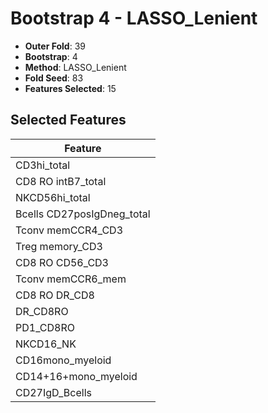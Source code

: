 # Bootstrap 4 - LASSO_Lenient

- **Outer Fold**: 39
- **Bootstrap**: 4
- **Method**: LASSO_Lenient
- **Fold Seed**: 83
- **Features Selected**: 15

## Selected Features

| Feature |
|---------|
| CD3hi_total |
| CD8 RO intB7_total |
| NKCD56hi_total |
| Bcells CD27posIgDneg_total |
| Tconv memCCR4_CD3 |
| Treg memory_CD3 |
| CD8 RO CD56_CD3 |
| Tconv memCCR6_mem |
| CD8 RO DR_CD8 |
| DR_CD8RO |
| PD1_CD8RO |
| NKCD16_NK |
| CD16mono_myeloid |
| CD14+16+mono_myeloid |
| CD27IgD_Bcells |
